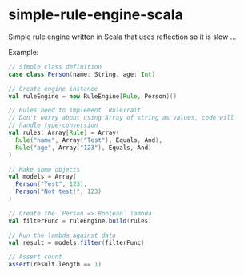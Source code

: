 # simple-rule-engine-scala

Simple rule engine written in Scala that uses reflection so it is slow ... 

Example:

```scala
// Simple class definition
case class Person(name: String, age: Int)

// Create engine instance
val ruleEngine = new RuleEngine[Rule, Person]()

// Rules need to implement `RuleTrait`
// Don't worry about using Array of string as values, code will
// handle type-conversion
val rules: Array[Rule] = Array(
  Rule("name", Array("Test"), Equals, And),
  Rule("age", Array("123"), Equals, And)
)

// Make some objects
val models = Array(
  Person("Test", 123),
  Person("Not test!", 123)
)

// Create the `Person => Boolean` lambda
val filterFunc = ruleEngine.build(rules)

// Run the lambda against data
val result = models.filter(filterFunc)

// Assert count
assert(result.length == 1)
```
